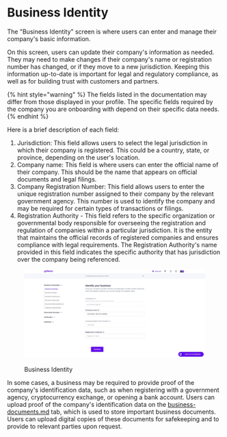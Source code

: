 # Business Identity

The "Business Identity" screen is where users can enter and manage their company's basic information.

On this screen, users can update their company's information as needed. They may need to make changes if their company's name or registration number has changed, or if they move to a new jurisdiction. Keeping this information up-to-date is important for legal and regulatory compliance, as well as for building trust with customers and partners.

{% hint style="warning" %}
The fields listed in the documentation may differ from those displayed in your profile. The specific fields required by the company you are onboarding with depend on their specific data needs.
{% endhint %}

Here is a brief description of each field:

1. Jurisdiction: This field allows users to select the legal jurisdiction in which their company is registered. This could be a country, state, or province, depending on the user's location.
2. Company name: This field is where users can enter the official name of their company. This should be the name that appears on official documents and legal filings.
3. Company Registration Number: This field allows users to enter the unique registration number assigned to their company by the relevant government agency. This number is used to identify the company and may be required for certain types of transactions or filings.
4. Registration Authority - This field refers to the specific organization or governmental body responsible for overseeing the registration and regulation of companies within a particular jurisdiction. It is the entity that maintains the official records of registered companies and ensures compliance with legal requirements. The Registration Authority's name provided in this field indicates the specific authority that has jurisdiction over the company being referenced.

<figure><img src="../../../.gitbook/assets/BusinessIdentityNW.png" alt="Business Identity"><figcaption><p>Business Identity</p></figcaption></figure>

In some cases, a business may be required to provide proof of the company's identification data, such as when registering with a government agency, cryptocurrency exchange, or opening a bank account. Users can upload proof of the company's identification data on the [business-documents.md](../verification/business-documents.md "mention") tab, which is used to store important business documents. Users can upload digital copies of these documents for safekeeping and to provide to relevant parties upon request.
